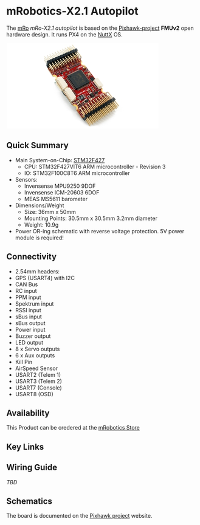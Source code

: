 # mRobotics-X2.1 Autopilot

The [mRo](http://www.mRobotics.io/) *mRo-X2.1 autopilot* is based on the [Pixhawk-project](https://pixhawk.org/) **FMUv2** open hardware design. It runs PX4 on the [NuttX](http://nuttx.org) OS.

![AUAVX2_case2](../../images/mRo-x2.1.jpg)


## Quick Summary

* Main System-on-Chip: [STM32F427](http://www.st.com/web/en/catalog/mmc/FM141/SC1169/SS1577/LN1789)
  * CPU: STM32F427VIT6 ARM microcontroller - Revision 3
  * IO: STM32F100C8T6 ARM microcontroller
* Sensors:
  * Invensense MPU9250 9DOF
  * Invensense ICM-20603 6DOF
  * MEAS MS5611 barometer
* Dimensions/Weight
  * Size: 36mm x 50mm
  * Mounting Points: 30.5mm x 30.5mm 3.2mm diameter
  * Weight: 10.9g
* Power OR-ing schematic with reverse voltage protection. 5V power module is required!

## Connectivity

* 2.54mm headers:
* GPS (USART4) with I2C
* CAN Bus
* RC input
* PPM input
* Spektrum input
* RSSI input
* sBus input
* sBus output
* Power input
* Buzzer output
* LED output
* 8 x Servo outputs
* 6 x Aux outputs
* Kill Pin
* AirSpeed Sensor
* USART2 (Telem 1)
* USART3 (Telem 2)
* USART7 (Console)
* USART8 (OSD)

## Availability

This Product can be oredered at the [mRobotics Store](http://store.mrobotics.io)
 
## Key Links


## Wiring Guide

*TBD*

## Schematics

The board is documented on the [Pixhawk project](https://pixhawk.org/modules/pixhawk) website.
